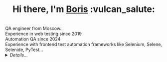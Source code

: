 
<h1 align="center">Hi there, I'm <a href="https://github.com/rollnicker" target="_blank">Boris</a> :vulcan_salute: </h1>
<br>QA engineer from Moscow. 
<br>Experience in web testing since 2019
<br>Automation QA since 2024
<br>Experience with frontend test automation frameworks like Selenium, Selene, Selenide, PyTest...

<details>
    <summary><i>Details...</i></summary>
<!-- Additional Work Line section -->
<!-- <summary>My Work Line</summary> -->  
    
    
<!-- EDU section -->
<!--
## :four_leaf_clover: Образование, курсы
<details><summary><i>List</i></summary> 
    
* qa.guru
* software-testing.ru
* Udemy    
</details>
-->  

## :four_leaf_clover: Languages and Tools:
<code><img src="images/logo/python.svg" width="40" height="40"  alt="olgakos" title="Python"></code>
<code><img src="images/logo/pycharm.png" width="40" height="40"  alt="olgakos" title="PyCharm"></code>
<code><img src="images/logo/pytest.png" width="40" height="40"  alt="olgakos" title="PyTest"></code>
<code><img src="images/logo/selene.png" width="40" height="40"  alt="olgakos" title="Selene"></code>
<code><img src="images/logo/request.png" width="40" height="40"  alt="olgakos" title="Request"></code>

<code><img src="images/logo/Java.svg" width="40" height="40"  alt="olgakos" title="Java"></code>
<code><img src="images/logo/Idea.svg" width="40" height="40"  alt="olgakos" title="IJ IDEA"></code>
<code><img src="images/logo/Junit5.svg" width="40" height="40" alt="olgakos" title="JUnit 5"></code>
<code><img src="images/logo/Selenide.svg" width="40" height="40" alt="olgakos" title="Selenide"></code>
<code><img src="images/logo/Gradle.svg" width="40" height="40"  alt="olgakos" title="Gradle"></code>
<code><img src="images/logo/RestAssured.svg" width="40" height="40"  alt="olgakos" title="Rest-Assured"></code>

<code><img src="images/logo/Csharp.svg" width="40" height="40"  alt="olgakos" title="C#"></code>
<code><img src="images/logo/VStudio.svg" width="40" height="40"  alt="olgakos" title="Visual Studio"></code>
<code><img src="images/logo/NUnit_png.png" width="40" height="40"  alt="olgakos" title="NUnit"></code>
<code><img src="images/logo/webdriver4.png" width="40" height="40"  alt="olgakos" title="Selenium WebDriver"></code>

<code><img src="images/logo/Jenkins.svg" width="40" height="40"  alt="olgakos" title="Jenkins"></code>
<code><img src="images/logo/Selenoid.svg" width="40" height="40"  alt="olgakos" title="Selenoid"></code>
<code><img src="images/logo/Allure_new.png" width="40" height="40"  alt="olgakos" title="Allure Report"></code>
<code><img src="images/logo/Telegram.svg" width="40" height="40"  alt="olgakos" title="Telegram Bot"></code>
<code><img src="images/logo/Git.svg" width="40" height="40" alt="Git" title="Git"></code>
<code><img src="images/logo/GitHub.svg" width="40" height="40"  alt="olgakos" title="Github"></code>
<code><img src="images/logo/redmine_png.png" width="40" height="40" alt="olgakos" title="Redmine"></code>
<code><img src="images/logo/Postman.svg" width="40" height="40" alt="olgakos" title="Postman"></code> 
<code><img src="images/logo/MicrosoftSqlServer.svg" width="40" height="40" alt="olgakos" title="Microsoft SQL Server"></code> 
<code><img src="images/logo/browserstack.png" width="40" height="40"  alt="olgakos" title="BrowserStack"></code>
      
<!--
<code></code> 
<code></code> 
<a href="https://qameta.io/"><img src="images/logo/Allure_TO.svg" width="50" height="50"  alt="olgakos" title="AllureTestOps"></a>
<a href="https://habr.com/ru/post/438870/"><img src="images/logo/Lombok.svg" width="50" height="50"  alt="olgakos" title="Lombok"></a>  
<a href="https://www.atlassian.com/ru/software/jira"><img src="images/logo/Jira.svg" width="50" height="50"  alt="olgakos" title="Jira"></a>
-->
</p>

<!--  Contacts section -->
## :anchor: Contact me :) 
<code><a href="https://t.me/flo_relle"><img src="images/logo/Telegram.svg" width="40" height="40" title="My Telegram"></a></code>
<code><a href="mailto:qakostina@gmail.com" target="blank"><img src="images/logo/Gmail.svg" height="40" width="40" title="My Gmail"></a></code>
<code><a href="https://www.linkedin.com/in/olga-k-b3502493/" target="blank"><img src="images/logo/linkedin.png" height="40" width="40" title="My Linkedin"></a></code> 

 <!--   
<table valign="top"><tr>   
<td>
<b>Тестовые фреймворки:</b>
<br>- Selenide (Java) (80%) 
<br>- Selenium WebDriver (C#) (20%)
</td>   
<td  valign="top">
<b>Средства визуализации результатов тестирования: </b>
<br>- Allure 
<br>- Telegram Bot
</td>    
<td> 
<b>Version Control: </b>
<br>- Git + GitHub (80%) 
<br>- Mercurial (20%)
</td>
</tr><tr>
<td>
<b>Библиотеки для тестирования:</b>
<br>- JUnit5 (Java)
<br>- NUnit 2.4.6 (C#) 
<br>- Rest-Assured
</td>
       
<td>
<b>Системы багтрекинга:</b>
<br>- Redmine (90%)
<br>- Jira (10%)
</td>    
<td>
<b>Удаленный запуск</b>
<br>- Jenkins 
<br>- BrowserStack
</td>
</tr><tr>
<td>
<b>Сборщики проектов:</b>
<br>- Gradle (80%)
<br>- Maven (20%)
</td>  
<td>
<b>Databases:</b>
<br>- Microsoft SQL Server
<br>
</td>    
<td>
<b>Дополнительно:</b>
<br>- Postman
</td>
</tr></table>
-->

## :unicorn: Pet Projects:
#### Java
* <a target="_blank" href="https://github.com/olgakos/Demo-Arivistika-Java">Demo to Arivistika</a> (Java. UI tests. Allure, Jenkins)
* <a target="_blank" href="https://github.com/olgakos/qa_guru_11_13_Demo_Itigris">Demo to Itigris</a>  (Java. UI tests, REST-API tests. Allure, Jenkins, Telegram Bot)
* <a href="https://github.com/olgakos/demo_Dune_API" target="_blank">Demo Dune API</a> (Java.  REST-API tests. Allure, Jenkins)
* <a href="https://github.com/olgakos/demo_rest_assured_tests" target="_blank">Demo Reqres.in API</a> (Java.  REST-API tests. Allure, Jenkins)

#### Python
* <a target="_blank" href="https://github.com/olgakos/demo-arivistika-python3">Demo to Arivistika</a> (Python. UI tests. Allure, Jenkins)
* <a target="_blank" href="https://github.com/olgakos/small_pet_remote_py">Landesarchiv Berlin (mini)</a> (Python. UI tests. Allure, Jenkins)
* <a target="_blank" href="https://github.com/olgakos/demo_woneit" target="_blank">Demo Wone IT company</a> (Python. UI tests, REST-API tests. Allure, Jenkins, Telegram Bot) 
* <a target="_blank" href="https://github.com/olgakos/demo_alfabank_api2" target="_blank">Demo Alfa Bank API</a> (Python. REST-API tests.)
  
#### C# (коммерческий проект)
* Logistics Enterprise software (C#. UI tests. NUnut. Selenium WebDriver, NSelene)

#### Mobile:
* <a href="https://github.com/olgakos/qa_guru_11_21_browserstack4" target="_blank">Demo тестирования мобильного приложения "Wikipedia"</a> (Java, BrowserStack)
* <a target="_blank" href="https://github.com/olgakos/demo_browserstack2" target="_blank">Wikipedia App (demo)</a> (Python, BrowserStack.)

<!--
<br><a target="_blank" href="https://github.com/olgakos/demo_nytimes_app">Demo New York Times App (Python. Appium.)</a>
<code><a href="https://jenkins.autotests.cloud/job/C02_OlgaKos_python_newyorktimes_app_test/"><img src="images/logo/Jenkins.svg" width="25" height="25" alt="olgakos" title="Jenkins"></a></code>
<code><a href="https://jenkins.autotests.cloud/job/C02_OlgaKos_python_newyorktimes_app_test/*/allure/"><img src="images/logo/Allure_new.png" width="25" height="25" alt="olgakos" title="Allure"></a></code>-->  
    
<!--
<a href="***" target="blank"><img src="images/logo/GoogleDrive.svg" height="50" width="50" title="Краткое резюме в Google Drive (пока не загрузено)"></a>
-->
    
<!--
[![Email](images/logo/GmailIcon.png)](mailto:qaxxx@gmail.com)
<a href="https://t.me/xxx" target="blank"><img align="center" src="https://www.vectorlogo.zone/logos/telegram/telegram-icon.svg" alt="Olga Kos" height="50" width="50" /></a>
<a><img width="53%" align="center" title="Profile" alt="Olga's Profile" src="https://github-stats-alpha.vercel.app/api/?username=olgakos&cc=FFFFFF&tc=00b887&ic=b8722b&bc=FFFFFF"></a> 
![](https://github-profile-summary-cards.vercel.app/api/cards/profile-details?username=olgakos&theme=vue)
## :anchor: Contacts
  ![Telegram](https://img.shields.io/badge/Telegram-2CA5E0?style=for-the-badge&logo=telegram&logoColor=white)
  ![Facebook](https://img.shields.io/badge/Facebook-%231877F2.svg?style=for-the-badge&logo=Facebook&logoColor=white)
--> 

<!--  Widgets section -->
![OlgaKos's Top Langs](http://github-profile-summary-cards.vercel.app/api/cards/repos-per-language?username=olgakos&theme=vue) ![OlgaKos's GitHub stats](http://github-profile-summary-cards.vercel.app/api/cards/stats?username=olgakos&theme=vue)
<!--
[![Top Langs](https://github-readme-stats.vercel.app/api/top-langs/?username=olgakos&layout=compact)](https://github.com/anuraghazra/github-readme-stats)
-->
       
------------------
UPD 2023-08-01
